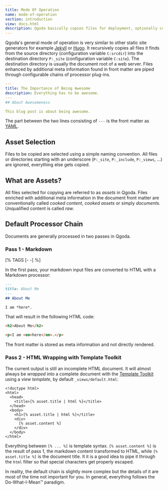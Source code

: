 ```yaml
---
title: Mode Of Operation
name: mode-of-operation
section: introduction
view: docs.html
description: Qgoda basically copies files for deployment, optionally cooking the content with processor plug-ins.
---
```

Qgoda's general mode of operation is very similar to other static site 
generators for example [Jekyll](https://jekyllrb.com/) or [Hugo](https://gohugo.io/).  It recursively copies all files
it finds from the source directory (configuration variable `C:srcdir`) into
the destination directory `P:_site` (configuration variable `C:site`).  The
destination directory is usually the document root of a web server.  Files 
enhanced by additional meta information found in front matter are piped through
configurable chains of processor plug-ins.

```yaml
---
title: The Importance of Being Awesome
description: Everything has to be awesome.
---
## About Awesomeness

This blog post is about being awesome.
```

The part between the two lines consisting of `---` is the front matter as [YAML](https://www.yaml.org/).

## Asset Selection

Files to be copied are selected using a simple naming convention.  All files
or directories starting with an underscore (`P:_site`, `P:_include`, `P:_views`,
...) are ignored, everything else gets copied.

## What are Assets?

All files selected for copying are referred to as *assets* in Qgoda.  Files
enriched with additional meta information in the document front matter are
conventionally called *cooked content*, *cooked assets* or
simply *documents*.  Unqualified content is called *raw*.

## Default Processor Chain

Documents are generally processed in two passes in Qgoda. 

### Pass 1 - Markdown

[% TAGS [- -] %]

In the first pass, your markdown input files are converted to HTML with a Markdown processor:

```markdown
---
title: About Me
---
## About Me

I am *here*.
```

That will result in the following HTML code:

```html
<h2>About Me</h2>

<p>I am <em>here</em>.</p>
```

The front matter is stored as meta information and not directly rendered.

### Pass 2 - HTML Wrapping with Template Toolkit

The current output is still an incomplete HTML document.  It will almost always be *wrapped* into a complete document with the [Template Toolkit](http://www.template-toolkit.org/) using a *view template*, by default `_views/default.html`:

```tt2
<!doctype html>
<html>
  <head>
    <title>[% asset.title | html %]</title>
  </head>
  <body>
    <h1>[% asset.title | html %]</title>
    <div>
      [% asset.content %]
    </div>
  </body>
</html>
```

Everything between `[% ... %]` is template syntax.  `[% asset.content %]` is the result of pass 1, the markdown content transformed to HTML, while `[% asset.title %]` is the document title.  It it is a good idea to pipe it through the `html` filter so that special characters get properly escaped.

In reality, the default chain is slightly more complex but the details of it are most of the time not important for you.  In general, everything follows the Do-What-I-Mean™ paradigm.

